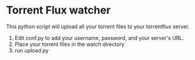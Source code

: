 Torrent Flux watcher
====================

This python script will upload all your torrent files to your torrentflux server.

1. Edit conf.py to add your username, password, and your server's URL.
2. Place your torrent files in the watch directory
3. run upload.py

